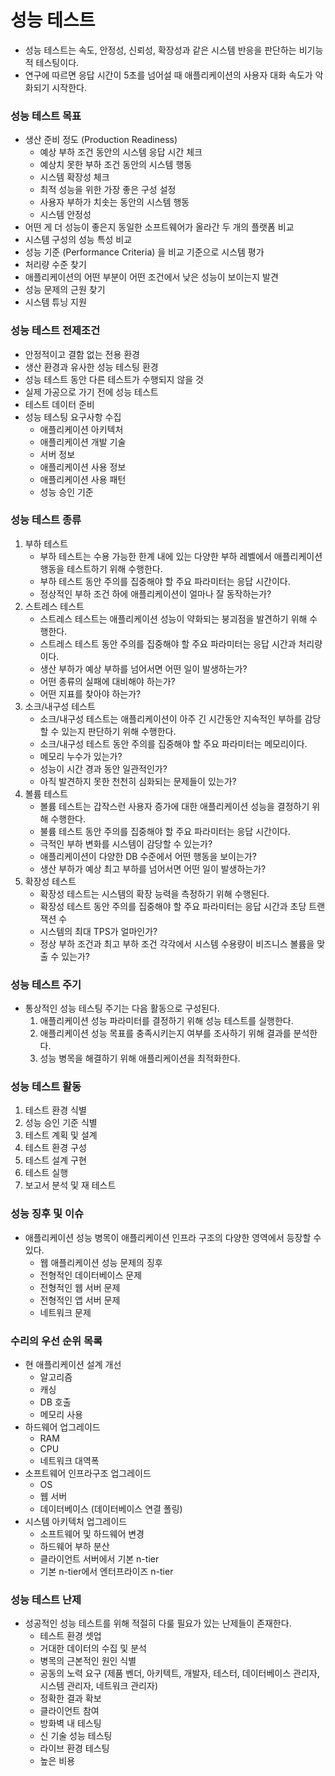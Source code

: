 # 성능 테스트
* 성능 테스트는 속도, 안정성, 신뢰성, 확장성과 같은 시스템 반응을 판단하는 비기능적 테스팅이다.
* 연구에 따르면 응답 시간이 5초를 넘어설 때 애플리케이션의 사용자 대화 속도가 악화되기 시작한다.

### 성능 테스트 목표
* 생산 준비 정도 (Production Readiness)
  * 예상 부하 조건 동안의 시스템 응답 시간 체크
  * 예상치 못한 부하 조건 동안의 시스템 행동
  * 시스템 확장성 체크
  * 최적 성능을 위한 가장 좋은 구성 설정
  * 사용자 부하가 치솟는 동안의 시스템 행동
  * 시스템 안정성
* 어떤 게 더 성능이 좋은지 동일한 소프트웨어가 올라간 두 개의 플랫폼 비교
* 시스템 구성의 성능 특성 비교
* 성능 기준 (Performance Criteria) 을 비교 기준으로 시스템 평가
* 처리량 수준 찾기
* 애플리케이션의 어떤 부분이 어떤 조건에서 낮은 성능이 보이는지 발견
* 성능 문제의 근원 찾기
* 시스템 튜닝 지원

### 성능 테스트 전제조건
* 안정적이고 결함 없는 전용 환경
* 생산 환경과 유사한 성능 테스팅 환경
* 성능 테스트 동안 다른 테스트가 수행되지 않을 것
* 실제 가공으로 가기 전에 성능 테스트
* 테스트 데이터 준비
* 성능 테스팅 요구사항 수집
  * 애플리케이션 아키텍처
  * 애플리케이션 개발 기술
  * 서버 정보
  * 애플리케이션 사용 정보
  * 애플리케이션 사용 패턴
  * 성능 승인 기준

### 성능 테스트 종류
1. 부하 테스트
   * 부하 테스트는 수용 가능한 한계 내에 있는 다양한 부하 레벨에서 애플리케이션 행동을 테스트하기 위해 수행한다.
   * 부하 테스트 동안 주의를 집중해야 할 주요 파라미터는 응답 시간이다.
   * 정상적인 부하 조건 하에 애플리케이션이 얼마나 잘 동작하는가?
2. 스트레스 테스트
   * 스트레스 테스트는 애플리케이션 성능이 약화되는 붕괴점을 발견하기 위해 수행한다.
   * 스트레스 테스트 동안 주의를 집중해야 할 주요 파라미터는 응답 시간과 처리량이다.
   * 생산 부하가 예상 부하를 넘어서면 어떤 일이 발생하는가?
   * 어떤 종류의 실패에 대비해야 하는가?
   * 어떤 지표를 찾아야 하는가?
3. 소크/내구성 테스트
   * 소크/내구성 테스트는 애플리케이션이 아주 긴 시간동안 지속적인 부하를 감당할 수 있는지 판단하기 위해 수행한다.
   * 소크/내구성 테스트 동안 주의를 집중해야 할 주요 파라미터는 메모리이다.
   * 메모리 누수가 있는가?
   * 성능이 시간 경과 동안 일관적인가?
   * 아직 발견하지 못한 천천히 심화되는 문제들이 있는가?
4. 볼륨 테스트
   * 볼륨 테스트는 갑작스런 사용자 증가에 대한 애플리케이션 성능을 결정하기 위해 수행한다.
   * 불륨 테스트 동안 주의를 집중해야 할 주요 파라미터는 응답 시간이다.
   * 극적인 부하 변화를 시스템이 감당할 수 있는가?
   * 애플리케이션이 다양한 DB 수준에서 어떤 행동을 보이는가?
   * 생산 부하가 예상 최고 부하를 넘어서면 어떤 일이 발생하는가?
5. 확장성 테스트
   * 확장성 테스트는 시스템의 확장 능력을 측정하기 위해 수행된다.
   * 확장성 테스트 동안 주의를 집중해야 할 주요 파라미터는 응답 시간과 초당 트랜잭션 수
   * 시스템의 최대 TPS가 얼마인가?
   * 정상 부하 조건과 최고 부하 조건 각각에서 시스템 수용량이 비즈니스 볼륨을 맞출 수 있는가?

### 성능 테스트 주기
* 통상적인 성능 테스팅 주기는 다음 활동으로 구성된다.
  1. 애플리케이션 성능 파라미터를 결정하기 위해 성능 테스트를 실행한다.
  2. 애플리케이션 성능 목표를 충족시키는지 여부를 조사하기 위해 결과를 분석한다.
  3. 성능 병목을 해결하기 위해 애플리케이션을 최적화한다.

### 성능 테스트 활동
1. 테스트 환경 식별
2. 성능 승인 기준 식별
3. 테스트 계획 및 설계
4. 테스트 환경 구성
5. 테스트 설계 구현
6. 테스트 실행
7. 보고서 분석 및 재 테스트

### 성능 징후 및 이슈
* 애플리케이션 성능 병목이 애플리케이션 인프라 구조의 다양한 영역에서 등장할 수 있다.
  * 웹 애플리케이션 성능 문제의 징후
  * 전형적인 데이터베이스 문제
  * 전형적인 웹 서버 문제
  * 전형적인 앱 서버 문제
  * 네트워크 문제

### 수리의 우선 순위 목록
* 현 애플리케이션 설계 개선
    * 알고리즘
    * 캐싱
    * DB 호출
    * 메모리 사용
* 하드웨어 업그레이드
    * RAM
    * CPU
    * 네트워크 대역폭
* 소프트웨어 인프라구조 업그레이드
    * OS
    * 웹 서버
    * 데이터베이스 (데이터베이스 연결 폴링)
* 시스템 아키텍처 업그레이드
    * 소프트웨어 및 하드웨어 변경
    * 하드웨어 부하 분산
    * 클라이언트 서버에서 기본 n-tier
    * 기본 n-tier에서 엔터프라이즈 n-tier

### 성능 테스트 난제
* 성공적인 성능 테스트를 위해 적절히 다룰 필요가 있는 난제들이 존재한다.
    * 테스트 환경 셋업
    * 거대한 데이터의 수집 및 분석
    * 병목의 근본적인 원인 식별
    * 공동의 노력 요구 (제품 벤더, 아키텍트, 개발자, 테스터, 데이터베이스 관리자, 시스템 관리자, 네트워크 관리자)
    * 정확한 결과 확보
    * 클라이언트 참여
    * 방화벽 내 테스팅
    * 신 기술 성능 테스팅
    * 라이브 환경 테스팅
    * 높은 비용
